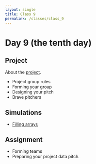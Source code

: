 ```yaml
---
layout: single
title: Class 9
permalink: /classes/class_9
---
```


# Day 9 (the tenth day)

## Project

About the [project](../project).

* Project group rules
* Forming your group
* Designing your pitch
* Brave pitchers

## Simulations

* [Filling arrays](../chapters/03/filling_arrays)

## Assignment

* Forming teams
* Preparing your project data pitch.
